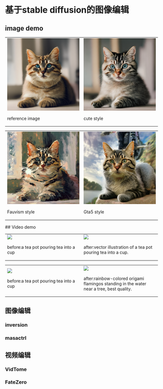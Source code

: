 # 基于stable diffusion的图像编辑

## image demo

<table style="width: 100%;">
        <tr>
            <td style="width: 50%;">
                <img src="demo/cat/Cat_0.png">
                <p>reference image</p>
            </td>
            <td style="width: 50%;">
                <img src="demo/cat/Cat_Cute_0.png">
                <p> cute style </p>
            </td>
        </tr>
</table>

<table style="width: 100%;">
        <tr>
            <td style="width: 50%;">
                <img src="demo/cat/Cat_Fauvism_0.png">
                <p> Fauvism style </p>
            </td>
            <td style="width: 50%;">
                <img src="demo/cat/Cat_Gta5_1.png">
                <p> Gta5 style </p>
            </td>
        </tr>
</table>
## Video demo
<table style="width: 100%;">
        <tr>
            <td style="width: 50%;">
                <img src="demo/tea-pour/tea-pour.gif">
                <p>before:a tea pot pouring tea into a cup</p>
            </td>
            <td style="width: 50%;">
                <img src="demo/tea-pour/output.gif">
                <p>after:vector illustration of a tea pot pouring tea into a cup.</p>
            </td>
        </tr>
    </table>

<table style="width: 100%;">
        <tr>
            <td style="width: 50%;">
                <img src="demo/flamingo/flamingo.gif" >
                <p>before:a tea pot pouring tea into a cup</p>
            </td>
            <td style="width: 50%;">
                <img src="demo/flamingo/output.gif">
                <p>after:rainbow-colored origami flamingos standing in the water near a tree,
      best quality.</p>
            </td>
        </tr>
    </table>


## 图像编辑

### inversion

### masactrl

## 视频编辑

### VidTome

### FateZero
